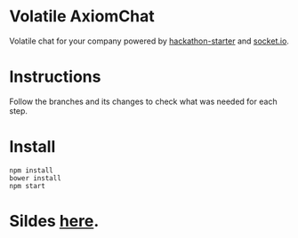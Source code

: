 # Volatile AxiomChat

Volatile chat for your company powered by [hackathon-starter](https://github.com/sahat/hackathon-starter) and [socket.io](http://socket.io/).

# Instructions

Follow the branches and its changes to check what was needed for each step.

# Install

    npm install
    bower install
    npm start

# Sildes [here](https://speakerdeck.com/p1nox/un-prototipo-en-menos-de-3-horas).
